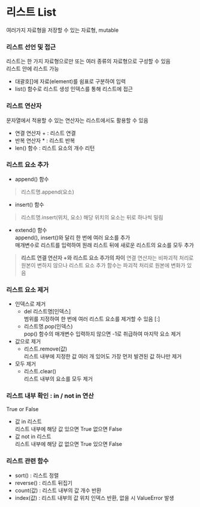 리스트 List
===========================
여러가지 자료형을 저장할 수 있는 자료형, mutable

### 리스트 선언 및 접근
리스트는 한 가지 자료형으로만 또는 여러 종류의 자료형으로 구성할 수 있음      
리스트 안에 리스트 가능      
+ 대괄호[]에 자료(element)를 쉼표로 구분하여 입력
+ list() 함수로 리스트 생성
인덱스를 통해 리스트에 접근      

### 리스트 연산자
문자열에서 적용할 수 있는 연산자는 리스트에서도 활용할 수 있음
+ 연결 연산자 + : 리스트 연결
+ 반복 연산자 * : 리스트 반복 
+ len() 함수 : 리스트 요소의 개수 리턴

### 리스트 요소 추가
+ append() 함수
> 리스트명.append(요소)

+ insert() 함수
> 리스트명.insert(위치, 요소)
> 해당 위치의 요소는 뒤로 하나씩 밀림

+ extend() 함수         
append(), insert()와 달리 한 번에 여러 요소를 추가                    
매개변수로 리스트를 입력하여 원래 리스트 뒤에 새로운 리스트의 요소를 모두 추가

> **리스트 연결 연산자 +와 리스트 요소 추가의 차이**
> 연결 연산자는 비파괴적 처리로 원본이 변하지 않으나 리스트 요소 추가 함수는 파괴적 처리로 원본에 변화가 있음

### 리스트 요소 제거
+ 인덱스로 제거
  + del 리스트명[인덱스]      
    범위를 지정하여 한 번에 여러 리스트 요소를 제거할 수 있음 [:]
  + 리스트명.pop(인덱스)       
    pop() 함수의 매개변수 입력하지 않으면 -1로 취급하여 마지막 요소 제거
+ 값으로 제거
  + 리스트.remove(값)       
    리스트 내부에 지정한 값 여러 개 있어도 가장 먼저 발견된 값 하나만 제거
+ 모두 제거
  + 리스트.clear()       
    리스트 내부의 요소를 모두 제거
    
### 리스트 내부 확인 : in / not in 연산
True or False
+ 값 in 리스트        
  리스트 내부에 해당 값 있으면 True 없으면 False
+ 값 not in 리스트          
  리스트 내부에 해당 값 없으면 True 있으면 False
    
### 리스트 관련 함수
+ sort() : 리스트 정렬
+ reverse() : 리스트 뒤집기
+ count(값) : 리스트 내부의 값 개수 반환
+ index(값) : 리스트 내부의 값 위치 인덱스 반환, 없을 시 ValueError 발생 
